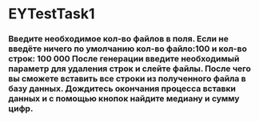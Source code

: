 # EYTestTask1
<h3>Введите необходимое кол-во файлов в поля. Если не введёте ничего по умолчанию кол-во файло:100 и кол-во строк: 100 000
После генерации введите необходимый параметр для удаления строк и слейте файлы.
После чего вы сможете вставить все строки из полученного файла в базу данных.
Дождитесь окончания процесса вставки данных и с помощью кнопок найдите медиану и сумму цифр.</h3>
